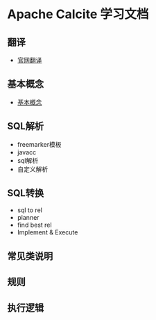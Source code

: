 # Apache Calcite 学习文档

## 翻译
* [官网翻译](/calcite-tutorial-0-translation/md/README.md)

## 基本概念
* [基本概念](/calcite-tutorial-1-basic/md/README.md)

## SQL解析

* freemarker模板
* javacc
* sql解析
* 自定义解析

## SQL转换
* sql to rel
* planner
* find best rel
* Implement & Execute



## 常见类说明

## 规则

## 执行逻辑

